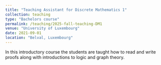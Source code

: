 ```yaml
---
title: "Teaching Assistant for Discrete Mathematics 1"
collection: teaching
type: "Bachelors course"
permalink: /teaching/2025-fall-teaching-DM1
venue: "University of Luxembourg"
date: 2021-09-01
location: "Belval, Luxembourg"
---
```

In this introductory course the students are taught how to read and write proofs along with introductions to logic and graph theory.
